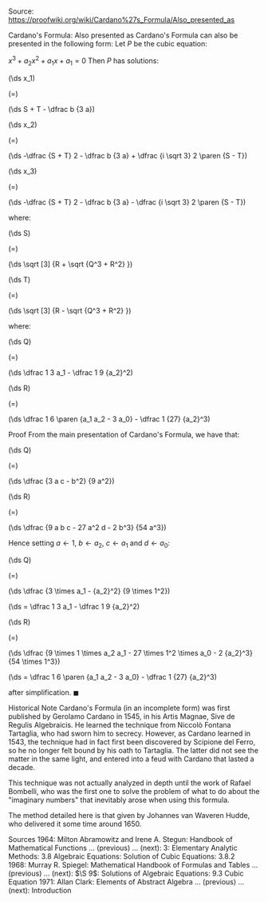 # 

Source: https://proofwiki.org/wiki/Cardano%27s_Formula/Also_presented_as



Cardano's Formula: Also presented as
Cardano's Formula can also be presented in the following form:
Let $P$ be the cubic equation:

$x^3 + a_2 x^2 + a_1 x + a_1 = 0$
Then $P$ has solutions:














\(\ds x_1\)

\(=\)







\(\ds S + T - \dfrac b {3 a}\)




















\(\ds x_2\)

\(=\)







\(\ds -\dfrac {S + T} 2 - \dfrac b {3 a} + \dfrac {i \sqrt 3} 2 \paren {S - T}\)




















\(\ds x_3\)

\(=\)







\(\ds -\dfrac {S + T} 2 - \dfrac b {3 a} - \dfrac {i \sqrt 3} 2 \paren {S - T}\)









where:














\(\ds S\)

\(=\)







\(\ds \sqrt [3] {R + \sqrt {Q^3 + R^2} }\)




















\(\ds T\)

\(=\)







\(\ds \sqrt [3] {R - \sqrt {Q^3 + R^2} }\)









where:














\(\ds Q\)

\(=\)







\(\ds \dfrac 1 3 a_1 - \dfrac 1 9 {a_2}^2\)




















\(\ds R\)

\(=\)







\(\ds \dfrac 1 6 \paren {a_1 a_2 - 3 a_0} - \dfrac 1 {27} {a_2}^3\)











Proof
From the main presentation of Cardano's Formula, we have that:














\(\ds Q\)

\(=\)







\(\ds \dfrac {3 a c - b^2} {9 a^2}\)




















\(\ds R\)

\(=\)







\(\ds \dfrac {9 a b c - 27 a^2 d - 2 b^3} {54 a^3}\)










Hence setting $a \gets 1$, $b \gets a_2$, $c \gets a_1$ and $d \gets a_0$:














\(\ds Q\)

\(=\)







\(\ds \dfrac {3 \times a_1 - {a_2}^2} {9 \times 1^2}\)

\(\ds = \dfrac 1 3 a_1 - \dfrac 1 9 {a_2}^2\)


















\(\ds R\)

\(=\)







\(\ds \dfrac {9 \times 1 \times a_2 a_1 - 27 \times 1^2 \times a_0 - 2 {a_2}^3} {54 \times 1^3}\)

\(\ds = \dfrac 1 6 \paren {a_1 a_2 - 3 a_0} - \dfrac 1 {27} {a_2}^3\)







after simplification.
$\blacksquare$


Historical Note
Cardano's Formula (in an incomplete form) was first published by Gerolamo Cardano in $1545$, in his Artis Magnae, Sive de Regulis Algebraicis.
He learned the technique from Niccolò Fontana Tartaglia, who had sworn him to secrecy.
However, as Cardano learned in $1543$, the technique had in fact first been discovered by Scipione del Ferro, so he no longer felt bound by his oath to Tartaglia.
The latter did not see the matter in the same light, and entered into a feud with Cardano that lasted a decade.

This technique was not actually analyzed in depth until the work of Rafael Bombelli, who was the first one to solve the problem of what to do about the "imaginary numbers" that inevitably arose when using this formula.

The method detailed here is that given by Johannes van Waveren Hudde, who delivered it some time around $1650$.


Sources
1964: Milton Abramowitz and Irene A. Stegun: Handbook of Mathematical Functions ... (previous) ... (next): $3$: Elementary Analytic Methods: $3.8$ Algebraic Equations: Solution of Cubic Equations: $3.8.2$
1968: Murray R. Spiegel: Mathematical Handbook of Formulas and Tables ... (previous) ... (next): $\S 9$: Solutions of Algebraic Equations: $9.3$ Cubic Equation
1971: Allan Clark: Elements of Abstract Algebra ... (previous) ... (next): Introduction




